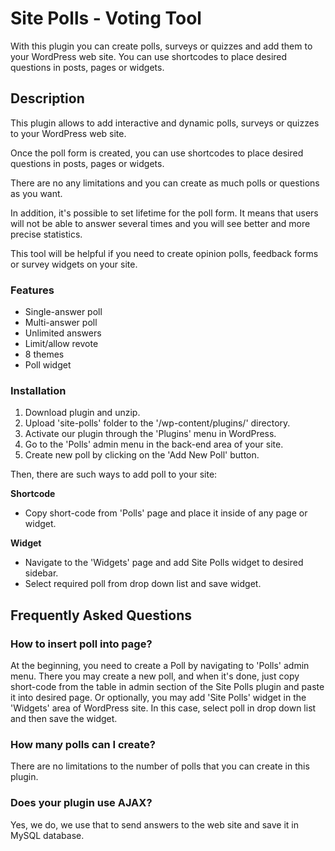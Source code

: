 # Site Polls - Voting Tool

With this plugin you can create polls, surveys or quizzes and add them to your WordPress web site. You can use shortcodes to place desired questions in posts, pages or widgets.

## Description

This plugin allows to add interactive and dynamic polls, surveys or quizzes to your WordPress web site.

Once the poll form is created, you can use shortcodes to place desired questions in posts, pages or widgets.

There are no any limitations and you can create as much polls or questions as you want.

In addition, it's possible to set lifetime for the poll form. It means that users will not be able to answer several times and you will see better and more precise statistics.

This tool will be helpful if you need to create opinion polls, feedback forms or survey widgets on your site.

### Features

- Single-answer poll
- Multi-answer poll
- Unlimited answers
- Limit/allow revote
- 8 themes
- Poll widget

### Installation

1. Download plugin and unzip.
2. Upload 'site-polls' folder to the '/wp-content/plugins/' directory.
3. Activate our plugin through the 'Plugins' menu in WordPress.
4. Go to the 'Polls' admin menu in the back-end area of your site.
5. Create new poll by clicking on the 'Add New Poll' button.

Then, there are such ways to add poll to your site:

**Shortcode**

- Copy short-code from 'Polls' page and place it inside of any page or widget.

**Widget**

- Navigate to the 'Widgets' page and add Site Polls widget to desired sidebar.
- Select required poll from drop down list and save widget.

## Frequently Asked Questions

### How to insert poll into page?

At the beginning, you need to create a Poll by navigating to 'Polls' admin menu. There you may create a new poll, and when it's done, just copy short-code from the table in admin section of the Site Polls plugin and paste it into desired page. Or optionally, you may add 'Site Polls' widget in the 'Widgets' area of WordPress site. In this case, select poll in drop down list and then save the widget.

### How many polls can I create?

There are no limitations to the number of polls that you can create in this plugin.

### Does your plugin use AJAX?

Yes, we do, we use that to send answers to the web site and save it in MySQL database.
